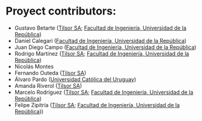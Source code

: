 # Proyect contributors:

- Gustavo Betarte ([Tilsor SA](https://tilsor.com.uy); [Facultad de Ingeniería, Universidad de la República](https://www.fing.edu.uy))
- Daniel Calegari ([Facultad de Ingeniería, Universidad de la República](https://www.fing.edu.uy))
- Juan Diego Campo ([Facultad de Ingeniería, Universidad de la República](https://www.fing.edu.uy))
- Rodrigo Martínez ([Tilsor SA](https://tilsor.com.uy); [Facultad de Ingeniería, Universidad de la República](https://www.fing.edu.uy))
- Nicolás Montes
- Fernando Outeda ([Tilsor SA](https://tilsor.com.uy))
- Álvaro Pardo ([Universidad Católica del Uruguay](https://ucu.edu.uy))
- Amanda Riverol ([Tilsor SA](https://tilsor.com.uy))
- Marcelo Rodríguez ([Tilsor SA](https://tilsor.com.uy); [Facultad de Ingeniería, Universidad de la República](https://www.fing.edu.uy))
- Felipe Zipitría ([Tilsor SA](https://tilsor.com.uy); [Facultad de Ingeniería, Universidad de la República](https://www.fing.edu.uy)))
